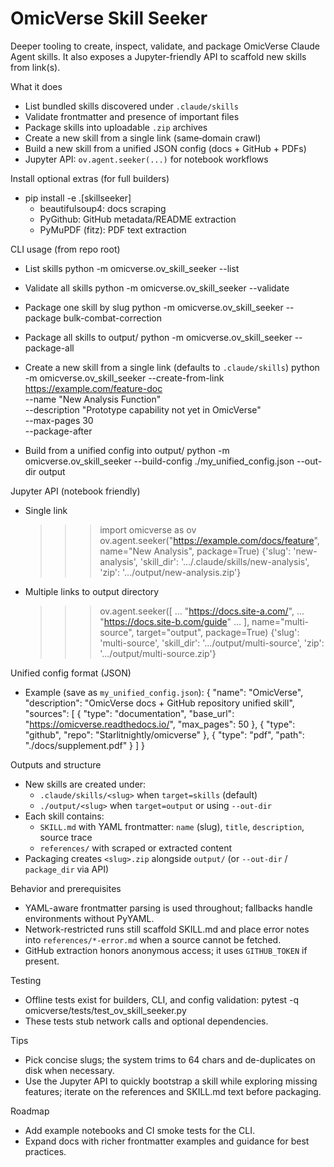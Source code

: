 OmicVerse Skill Seeker
======================

Deeper tooling to create, inspect, validate, and package OmicVerse Claude Agent skills. It also exposes a Jupyter-friendly API to scaffold new skills from link(s).

What it does
- List bundled skills discovered under `.claude/skills`
- Validate frontmatter and presence of important files
- Package skills into uploadable `.zip` archives
- Create a new skill from a single link (same‑domain crawl)
- Build a new skill from a unified JSON config (docs + GitHub + PDFs)
- Jupyter API: `ov.agent.seeker(...)` for notebook workflows

Install optional extras (for full builders)
- pip install -e .[skillseeker]
  - beautifulsoup4: docs scraping
  - PyGithub: GitHub metadata/README extraction
  - PyMuPDF (fitz): PDF text extraction

CLI usage (from repo root)
- List skills
  python -m omicverse.ov_skill_seeker --list

- Validate all skills
  python -m omicverse.ov_skill_seeker --validate

- Package one skill by slug
  python -m omicverse.ov_skill_seeker --package bulk-combat-correction

- Package all skills to output/
  python -m omicverse.ov_skill_seeker --package-all

- Create a new skill from a single link (defaults to `.claude/skills`)
  python -m omicverse.ov_skill_seeker --create-from-link https://example.com/feature-doc \
      --name "New Analysis Function" \
      --description "Prototype capability not yet in OmicVerse" \
      --max-pages 30 \
      --package-after

- Build from a unified config into output/
  python -m omicverse.ov_skill_seeker --build-config ./my_unified_config.json --out-dir output

Jupyter API (notebook friendly)
- Single link
  >>> import omicverse as ov
  >>> ov.agent.seeker("https://example.com/docs/feature", name="New Analysis", package=True)
  {'slug': 'new-analysis', 'skill_dir': '.../.claude/skills/new-analysis', 'zip': '.../output/new-analysis.zip'}

- Multiple links to output directory
  >>> ov.agent.seeker([
  ...   "https://docs.site-a.com/",
  ...   "https://docs.site-b.com/guide"
  ... ], name="multi-source", target="output", package=True)
  {'slug': 'multi-source', 'skill_dir': '.../output/multi-source', 'zip': '.../output/multi-source.zip'}

Unified config format (JSON)
- Example (save as `my_unified_config.json`):
  {
    "name": "OmicVerse",
    "description": "OmicVerse docs + GitHub repository unified skill",
    "sources": [
      { "type": "documentation", "base_url": "https://omicverse.readthedocs.io/", "max_pages": 50 },
      { "type": "github", "repo": "Starlitnightly/omicverse" },
      { "type": "pdf", "path": "./docs/supplement.pdf" }
    ]
  }

Outputs and structure
- New skills are created under:
  - `.claude/skills/<slug>` when `target=skills` (default)
  - `./output/<slug>` when `target=output` or using `--out-dir`
- Each skill contains:
  - `SKILL.md` with YAML frontmatter: `name` (slug), `title`, `description`, source trace
  - `references/` with scraped or extracted content
- Packaging creates `<slug>.zip` alongside `output/` (or `--out-dir` / `package_dir` via API)

Behavior and prerequisites
- YAML-aware frontmatter parsing is used throughout; fallbacks handle environments without PyYAML.
- Network-restricted runs still scaffold SKILL.md and place error notes into `references/*-error.md` when a source cannot be fetched.
- GitHub extraction honors anonymous access; it uses `GITHUB_TOKEN` if present.

Testing
- Offline tests exist for builders, CLI, and config validation:
  pytest -q omicverse/tests/test_ov_skill_seeker.py
- These tests stub network calls and optional dependencies.

Tips
- Pick concise slugs; the system trims to 64 chars and de-duplicates on disk when necessary.
- Use the Jupyter API to quickly bootstrap a skill while exploring missing features; iterate on the references and SKILL.md text before packaging.

Roadmap
- Add example notebooks and CI smoke tests for the CLI.
- Expand docs with richer frontmatter examples and guidance for best practices.

